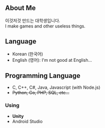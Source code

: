 ## About Me
이것저것 만드는 대학생입니다.  
I make games and other useless things.  

## Language
- Korean (한국어)
- English (영어): I'm not good at English...

## Programming Language
  - C, C++, C#, Java, Javascript (with Node.js)
  - ~~Python, Go, PHP, SQL, etc...~~

### Using
  - **Unity**
  - Android Studio
